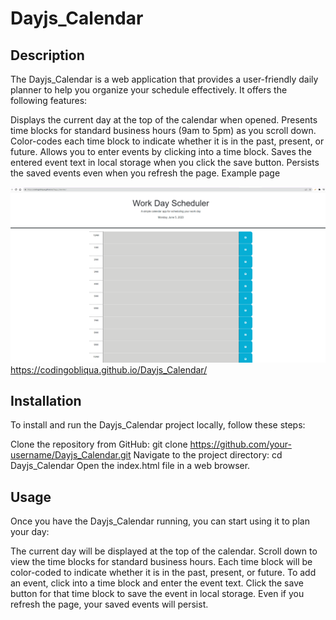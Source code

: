 # Dayjs_Calendar

## Description

The Dayjs_Calendar is a web application that provides a user-friendly daily planner to help you organize your schedule effectively. It offers the following features:

Displays the current day at the top of the calendar when opened.
Presents time blocks for standard business hours (9am to 5pm) as you scroll down.
Color-codes each time block to indicate whether it is in the past, present, or future.
Allows you to enter events by clicking into a time block.
Saves the entered event text in local storage when you click the save button.
Persists the saved events even when you refresh the page.
Example page

![My example page](assets/DayJsGif.gif)
https://codingobliqua.github.io/Dayjs_Calendar/

## Installation

To install and run the Dayjs_Calendar project locally, follow these steps:

Clone the repository from GitHub: git clone https://github.com/your-username/Dayjs_Calendar.git
Navigate to the project directory: cd Dayjs_Calendar
Open the index.html file in a web browser.
## Usage
Once you have the Dayjs_Calendar running, you can start using it to plan your day:

The current day will be displayed at the top of the calendar.
Scroll down to view the time blocks for standard business hours.
Each time block will be color-coded to indicate whether it is in the past, present, or future.
To add an event, click into a time block and enter the event text.
Click the save button for that time block to save the event in local storage.
Even if you refresh the page, your saved events will persist.

